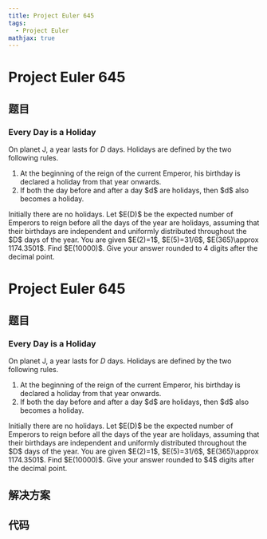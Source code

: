 ```yaml
---
title: Project Euler 645
tags:
  - Project Euler
mathjax: true
---
```

<escape><!-- more --></escape>
    
# Project Euler 645
## 题目
### Every Day is a Holiday

On planet J, a year lasts for $D$ days. Holidays are defined by the two following rules.
<ol><li>At the beginning of the reign of the current Emperor, his birthday is declared a holiday from that year onwards.</li>
<li>If both the day before and after a day $d$ are holidays, then $d$ also becomes a holiday.</li>
</ol>Initially there are no holidays. Let $E(D)$ be the expected number of Emperors to reign before all the days of the year are holidays, assuming that their birthdays are independent and uniformly distributed throughout the $D$ days of the year.
You are given $E(2)=1$, $E(5)=31/6$, $E(365)\approx 1174.3501$.
Find $E(10000)$. Give your answer rounded to 4 digits after the decimal point.



# Project Euler 645
## 题目
### Every Day is a Holiday

On planet J, a year lasts for $D$ days. Holidays are defined by the two following rules.
<ol>
<li>At the beginning of the reign of the current Emperor, his birthday is declared a holiday from that year onwards.</li>
<li>If both the day before and after a day $d$ are holidays, then $d$ also becomes a holiday.</li>
</ol>
Initially there are no holidays. Let $E(D)$ be the expected number of Emperors to reign before all the days of the year are holidays, assuming that their birthdays are independent and uniformly distributed throughout the $D$ days of the year.
You are given $E(2)=1$, $E(5)=31/6$, $E(365)\approx 1174.3501$.
Find $E(10000)$. Give your answer rounded to $4$ digits after the decimal point.


## 解决方案


## 代码



